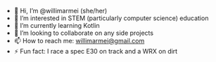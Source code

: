 - 👋 Hi, I’m @willimarmei (she/her)
- 👀 I’m interested in STEM (particularly computer science) education
- 🌱 I’m currently learning Kotlin
- 💬 I’m looking to collaborate on any side projects
- 📫 How to reach me: willimarmei@gmail.com
- ⚡ Fun fact: I race a spec E30 on track and a WRX on dirt
